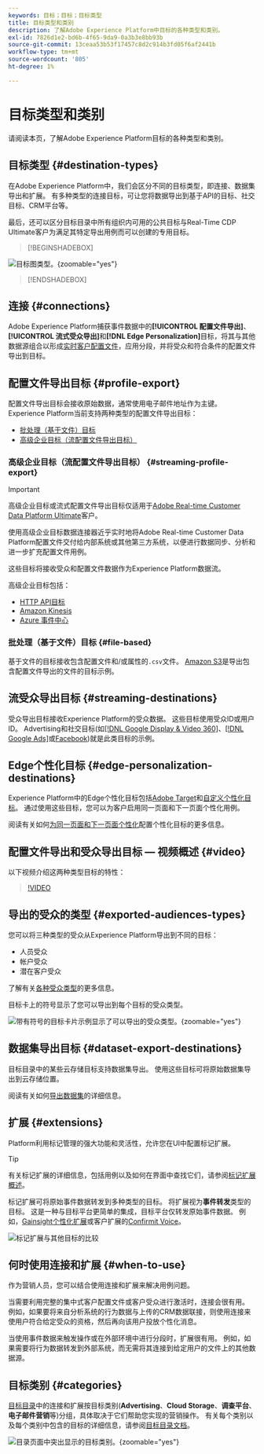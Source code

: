```yaml
---
keywords: 目标；目标；目标类型
title: 目标类型和类别
description: 了解Adobe Experience Platform中目标的各种类型和类别。
exl-id: 7826d1e2-bd6b-4f65-9da9-0a3b3e8bb93b
source-git-commit: 13ceaa53b53f17457c8d2c914b3fd05f6af2441b
workflow-type: tm+mt
source-wordcount: '805'
ht-degree: 1%

---
```


# 目标类型和类别

请阅读本页，了解Adobe Experience Platform目标的各种类型和类别。

## 目标类型 {#destination-types}

在Adobe Experience Platform中，我们会区分不同的目标类型，即连接、数据集导出和扩展。 有多种类型的连接目标，可让您将数据导出到基于API的目标、社交目标、CRM平台等。

最后，还可以区分目标目录中所有组织内可用的公共目标与Real-Time CDP Ultimate客户为满足其特定导出用例而可以创建的专用目标。

>[!BEGINSHADEBOX]

![目标图类型。](./assets/destination-types/types-of-destinations-no-highlight.png "目标图类型。"){zoomable="yes"}

>[!ENDSHADEBOX]

## 连接 {#connections}

Adobe Experience Platform捕获事件数据中的&#x200B;**[!UICONTROL 配置文件导出]**、**[!UICONTROL 流式受众导出]**&#x200B;和&#x200B;**[!DNL Edge Personalization]**&#x200B;目标，将其与其他数据源组合以形成[实时客户配置文件](../profile/home.md)，应用分段，并将受众和符合条件的配置文件导出到目标。

## 配置文件导出目标 {#profile-export}

配置文件导出目标会接收原始数据，通常使用电子邮件地址作为主键。 Experience Platform当前支持两种类型的配置文件导出目标：

* [批处理（基于文件）目标](#file-based)
* [高级企业目标（流配置文件导出目标）](#streaming-profile-export)

### 高级企业目标（流配置文件导出目标） {#streaming-profile-export}

>[!IMPORTANT]
>
>高级企业目标或流式配置文件导出目标仅适用于[Adobe Real-time Customer Data Platform Ultimate](https://helpx.adobe.com/legal/product-descriptions/real-time-customer-data-platform.html)客户。

使用高级企业目标数据连接器近乎实时地将Adobe Real-time Customer Data Platform配置文件交付给内部系统或其他第三方系统，以便进行数据同步、分析和进一步扩充配置文件用例。

这些目标将接收受众和配置文件数据作为Experience Platform数据流。

高级企业目标包括：

* [HTTP API目标](catalog/streaming/http-destination.md)
* [Amazon Kinesis](catalog/cloud-storage/amazon-kinesis.md)
* [Azure 事件中心](catalog/cloud-storage/azure-event-hubs.md)

### 批处理（基于文件）目标 {#file-based}

基于文件的目标接收包含配置文件和/或属性的`.csv`文件。 [Amazon S3](catalog/cloud-storage/amazon-s3.md)是导出包含配置文件导出的文件的目标示例。

## 流受众导出目标 {#streaming-destinations}

受众导出目标接收Experience Platform的受众数据。 这些目标使用受众ID或用户ID。 Advertising和社交目标(如[[!DNL Google Display & Video 360]](catalog/advertising/google-dv360.md)、[[!DNL Google Ads]](catalog/advertising/google-ads-destination.md)或[Facebook](catalog/social/facebook.md))就是此类目标的示例。

## Edge个性化目标 {#edge-personalization-destinations}

Experience Platform中的Edge个性化目标包括[Adobe Target](/help/destinations/catalog/personalization/adobe-target-connection.md)和[自定义个性化目标](/help/destinations/catalog/personalization/custom-personalization.md)。 通过使用这些目标，您可以为客户启用同一页面和下一页面个性化用例。

阅读有关如何[为同一页面和下一页面个性化](/help/destinations/ui/activate-edge-personalization-destinations.md)配置个性化目标的更多信息。

## 配置文件导出和受众导出目标 — 视频概述 {#video}

以下视频介绍这两种类型目标的特性：

>[!VIDEO](https://video.tv.adobe.com/v/29707?quality=12)

## 导出的受众的类型 {#exported-audiences-types}

您可以将三种类型的受众从Experience Platform导出到不同的目标：

* 人员受众
* 帐户受众
* 潜在客户受众

了解有关[各种受众类型](/help/segmentation/ui/account-audiences.md#terminology)的更多信息。

目标卡上的符号显示了您可以导出到每个目标的受众类型。

![带有符号的目标卡片示例显示了可以导出的受众类型。](/help/destinations/assets/destination-types/types-of-audiences.png "带有符号的目标卡片示例显示了可以导出的受众类型。"){zoomable="yes"}


## 数据集导出目标 {#dataset-export-destinations}

目标目录中的某些云存储目标支持数据集导出。 使用这些目标可将原始数据集导出到云存储位置。

阅读有关如何[导出数据集](/help/destinations/ui/export-datasets.md)的详细信息。

## 扩展 {#extensions}

Platform利用标记管理的强大功能和灵活性，允许您在UI中配置标记扩展。

>[!TIP]
>
>有关标记扩展的详细信息，包括用例以及如何在界面中查找它们，请参阅[标记扩展概述](./catalog/launch-extensions/overview.md)。

标记扩展可将原始事件数据转发到多种类型的目标。 将扩展视为&#x200B;**事件转发**&#x200B;类型的目标。 这是一种与目标平台更简单的集成，目标平台仅转发原始事件数据。 例如，[Gainsight个性化扩展](./catalog/personalization/gainsight.md)或客户扩展的[Confirmit Voice](./catalog/voice/confirmit-digital-feedback.md)。

![标记扩展与其他目标的比较](./assets/common/launch-and-other-destinations.png)

## 何时使用连接和扩展 {#when-to-use}

作为营销人员，您可以结合使用连接和扩展来解决用例问题。

当需要利用完整的集中式客户配置文件或客户受众进行激活时，连接会很有用。 例如，如果要将来自分析系统的行为数据与上传的CRM数据联接，则使用连接来使用户符合给定受众的资格，然后再向该用户投放个性化消息。

当使用事件数据来触发操作或在外部环境中进行分段时，扩展很有用。 例如，如果需要将行为数据转发到外部系统，而无需将其连接到给定用户的文件上的其他数据源。

## 目标类别 {#categories}

[目标目录](https://platform.adobe.com/destination/catalog)中的连接和扩展按目标类别(**Advertising**、**Cloud Storage**、**调查平台**、**电子邮件营销**&#x200B;等)分组，具体取决于它们帮助您实现的营销操作。 有关每个类别以及每个类别中包含的目标的详细信息，请参阅[目标目录文档](./catalog/overview.md)。

![目录页面中突出显示的目标类别。](./assets/destination-types/destination-categories-menu.png "目录页面中突出显示的目标类别。"){zoomable="yes"}
